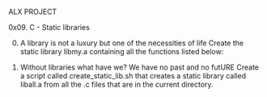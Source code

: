 ALX PROJECT

0x09. C - Static libraries

0. A library is not a luxury but one of the necessities of life
Create the static library libmy.a containing all the functions listed below:

1. Without libraries what have we? We have no past and no futURE
Create a script called create_static_lib.sh that creates a static library called liball.a from all the .c files that are in the current directory.
